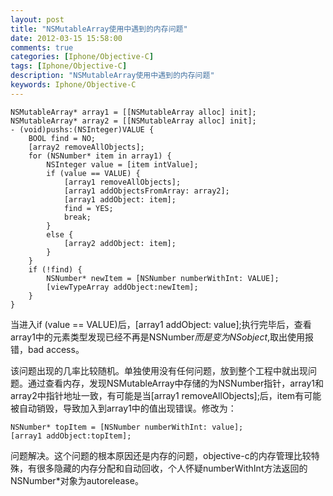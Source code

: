 ```yaml
---
layout: post
title: "NSMutableArray使用中遇到的内存问题"
date: 2012-03-15 15:58:00
comments: true
categories: [Iphone/Objective-C]
tags: [Iphone/Objective-C]
description: "NSMutableArray使用中遇到的内存问题"
keywords: Iphone/Objective-C
---
```


```
NSMutableArray* array1 = [[NSMutableArray alloc] init];
NSMutableArray* array2 = [[NSMutableArray alloc] init];
- (void)pushs:(NSInteger)VALUE {
    BOOL find = NO;
    [array2 removeAllObjects];
    for (NSNumber* item in array1) {
        NSInteger value = [item intValue];
        if (value == VALUE) {
            [array1 removeAllObjects];
            [array1 addObjectsFromArray: array2];
            [array1 addObject: item];
            find = YES;
            break;
        }
        else {
            [array2 addObject: item];
        }
    }
    if (!find) {
        NSNumber* newItem = [NSNumber numberWithInt: VALUE];
        [viewTypeArray addObject:newItem];
    }
}
```

当进入if (value == VALUE)后，[array1 addObject: value];执行完毕后，查看array1中的元素类型发现已经不再是NSNumber*而是变为NSobject*,取出使用报错，bad access。

该问题出现的几率比较随机。单独使用没有任何问题，放到整个工程中就出现问题。通过查看内存，发现NSMutableArray中存储的为NSNumber指针，array1和array2中指针地址一致，有可能是当[array1 removeAllObjects];后，item有可能被自动销毁，导致加入到array1中的值出现错误。修改为：

```
NSNumber* topItem = [NSNumber numberWithInt: value];
[array1 addObject:topItem];
```
问题解决。这个问题的根本原因还是内存的问题，objective-c的内存管理比较特殊，有很多隐藏的内存分配和自动回收，个人怀疑numberWithInt方法返回的NSNumber*对象为autorelease。
